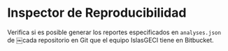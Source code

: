 # Inspector de Reproducibilidad

Verifica si es posible generar los reportes especificados en `analyses.json` de
￼cada repositorio en Git que el equipo IslasGECI tiene en Bitbucket.
